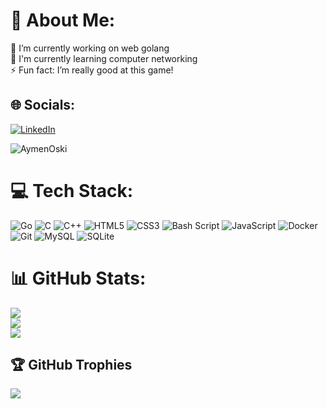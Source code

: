 # 💫 About Me:
🔭 I’m currently working on web golang<br>🌱 I'm currently learning computer networking<br>⚡ Fun fact: I’m really good at this game!


## :globe_with_meridians: Socials:
[![LinkedIn](https://img.shields.io/badge/LinkedIn-%230077B5.svg?logo=linkedin&logoColor=white)](https://www.linkedin.com/in/aymenoski-i-5532762b7/)

<p align="left"> <img src="https://komarev.com/ghpvc/?username=AymenOski&label=Profile%20views&color=0e75b6&style=flat" alt="AymenOski" /> </p>

# :computer: Tech Stack:
![Go](https://img.shields.io/badge/go-%2300ADD8.svg?style=for-the-badge&logo=go&logoColor=white) ![C](https://img.shields.io/badge/c-%2300599C.svg?style=for-the-badge&logo=c&logoColor=white) ![C++](https://img.shields.io/badge/c++-%2300599C.svg?style=for-the-badge&logo=c%2B%2B&logoColor=white) ![HTML5](https://img.shields.io/badge/html5-%23E34F26.svg?style=for-the-badge&logo=html5&logoColor=white) ![CSS3](https://img.shields.io/badge/css3-%231572B6.svg?style=for-the-badge&logo=css3&logoColor=white) ![Bash Script](https://img.shields.io/badge/bash_script-%23121011.svg?style=for-the-badge&logo=gnu-bash&logoColor=white) ![JavaScript](https://img.shields.io/badge/javascript-%23323330.svg?style=for-the-badge&logo=javascript&logoColor=%23F7DF1E) ![Docker](https://img.shields.io/badge/docker-%230db7ed.svg?style=for-the-badge&logo=docker&logoColor=white) ![Git](https://img.shields.io/badge/git-%23F05033.svg?style=for-the-badge&logo=git&logoColor=white) ![MySQL](https://img.shields.io/badge/mysql-4479A1.svg?style=for-the-badge&logo=mysql&logoColor=white) ![SQLite](https://img.shields.io/badge/sqlite-%2307405e.svg?style=for-the-badge&logo=sqlite&logoColor=white)
# 📊 GitHub Stats:
![](https://github-readme-stats.vercel.app/api?username=AymenOski&theme=shades-of-purple&hide_border=false&include_all_commits=false&count_private=false)<br/>
![](https://nirzak-streak-stats.vercel.app/?user=AymenOski&theme=shades-of-purple&hide_border=false)<br/>
![](https://github-readme-stats.vercel.app/api/top-langs/?username=AymenOski&theme=shades-of-purple&hide_border=false&include_all_commits=false&count_private=false&layout=compact)

## 🏆 GitHub Trophies
![](https://github-profile-trophy.vercel.app/?username=AymenOski&theme=radical&no-frame=false&no-bg=true&margin-w=4)

